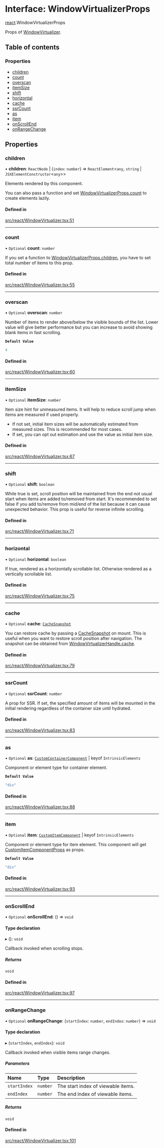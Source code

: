 # Interface: WindowVirtualizerProps

[react](../modules/react.md).WindowVirtualizerProps

Props of [WindowVirtualizer](../modules/react.md#windowvirtualizer).

## Table of contents

### Properties

- [children](react.WindowVirtualizerProps.md#children)
- [count](react.WindowVirtualizerProps.md#count)
- [overscan](react.WindowVirtualizerProps.md#overscan)
- [itemSize](react.WindowVirtualizerProps.md#itemsize)
- [shift](react.WindowVirtualizerProps.md#shift)
- [horizontal](react.WindowVirtualizerProps.md#horizontal)
- [cache](react.WindowVirtualizerProps.md#cache)
- [ssrCount](react.WindowVirtualizerProps.md#ssrcount)
- [as](react.WindowVirtualizerProps.md#as)
- [item](react.WindowVirtualizerProps.md#item)
- [onScrollEnd](react.WindowVirtualizerProps.md#onscrollend)
- [onRangeChange](react.WindowVirtualizerProps.md#onrangechange)

## Properties

### children

• **children**: `ReactNode` \| (`index`: `number`) => `ReactElement`\<`any`, `string` \| `JSXElementConstructor`\<`any`\>\>

Elements rendered by this component.

You can also pass a function and set [WindowVirtualizerProps.count](react.WindowVirtualizerProps.md#count) to create elements lazily.

#### Defined in

[src/react/WindowVirtualizer.tsx:51](https://github.com/inokawa/virtua/blob/5476616c/src/react/WindowVirtualizer.tsx#L51)

___

### count

• `Optional` **count**: `number`

If you set a function to [WindowVirtualizerProps.children](react.WindowVirtualizerProps.md#children), you have to set total number of items to this prop.

#### Defined in

[src/react/WindowVirtualizer.tsx:55](https://github.com/inokawa/virtua/blob/5476616c/src/react/WindowVirtualizer.tsx#L55)

___

### overscan

• `Optional` **overscan**: `number`

Number of items to render above/below the visible bounds of the list. Lower value will give better performance but you can increase to avoid showing blank items in fast scrolling.

**`Default Value`**

```ts
4
```

#### Defined in

[src/react/WindowVirtualizer.tsx:60](https://github.com/inokawa/virtua/blob/5476616c/src/react/WindowVirtualizer.tsx#L60)

___

### itemSize

• `Optional` **itemSize**: `number`

Item size hint for unmeasured items. It will help to reduce scroll jump when items are measured if used properly.

- If not set, initial item sizes will be automatically estimated from measured sizes. This is recommended for most cases.
- If set, you can opt out estimation and use the value as initial item size.

#### Defined in

[src/react/WindowVirtualizer.tsx:67](https://github.com/inokawa/virtua/blob/5476616c/src/react/WindowVirtualizer.tsx#L67)

___

### shift

• `Optional` **shift**: `boolean`

While true is set, scroll position will be maintained from the end not usual start when items are added to/removed from start. It's recommended to set false if you add to/remove from mid/end of the list because it can cause unexpected behavior. This prop is useful for reverse infinite scrolling.

#### Defined in

[src/react/WindowVirtualizer.tsx:71](https://github.com/inokawa/virtua/blob/5476616c/src/react/WindowVirtualizer.tsx#L71)

___

### horizontal

• `Optional` **horizontal**: `boolean`

If true, rendered as a horizontally scrollable list. Otherwise rendered as a vertically scrollable list.

#### Defined in

[src/react/WindowVirtualizer.tsx:75](https://github.com/inokawa/virtua/blob/5476616c/src/react/WindowVirtualizer.tsx#L75)

___

### cache

• `Optional` **cache**: [`CacheSnapshot`](react.CacheSnapshot.md)

You can restore cache by passing a [CacheSnapshot](react.CacheSnapshot.md) on mount. This is useful when you want to restore scroll position after navigation. The snapshot can be obtained from [WindowVirtualizerHandle.cache](react.WindowVirtualizerHandle.md#cache).

#### Defined in

[src/react/WindowVirtualizer.tsx:79](https://github.com/inokawa/virtua/blob/5476616c/src/react/WindowVirtualizer.tsx#L79)

___

### ssrCount

• `Optional` **ssrCount**: `number`

A prop for SSR. If set, the specified amount of items will be mounted in the initial rendering regardless of the container size until hydrated.

#### Defined in

[src/react/WindowVirtualizer.tsx:83](https://github.com/inokawa/virtua/blob/5476616c/src/react/WindowVirtualizer.tsx#L83)

___

### as

• `Optional` **as**: [`CustomContainerComponent`](../modules/react.md#customcontainercomponent) \| keyof `IntrinsicElements`

Component or element type for container element.

**`Default Value`**

```ts
"div"
```

#### Defined in

[src/react/WindowVirtualizer.tsx:88](https://github.com/inokawa/virtua/blob/5476616c/src/react/WindowVirtualizer.tsx#L88)

___

### item

• `Optional` **item**: [`CustomItemComponent`](../modules/react.md#customitemcomponent) \| keyof `IntrinsicElements`

Component or element type for item element. This component will get [CustomItemComponentProps](react.CustomItemComponentProps.md) as props.

**`Default Value`**

```ts
"div"
```

#### Defined in

[src/react/WindowVirtualizer.tsx:93](https://github.com/inokawa/virtua/blob/5476616c/src/react/WindowVirtualizer.tsx#L93)

___

### onScrollEnd

• `Optional` **onScrollEnd**: () => `void`

#### Type declaration

▸ (): `void`

Callback invoked when scrolling stops.

##### Returns

`void`

#### Defined in

[src/react/WindowVirtualizer.tsx:97](https://github.com/inokawa/virtua/blob/5476616c/src/react/WindowVirtualizer.tsx#L97)

___

### onRangeChange

• `Optional` **onRangeChange**: (`startIndex`: `number`, `endIndex`: `number`) => `void`

#### Type declaration

▸ (`startIndex`, `endIndex`): `void`

Callback invoked when visible items range changes.

##### Parameters

| Name | Type | Description |
| :------ | :------ | :------ |
| `startIndex` | `number` | The start index of viewable items. |
| `endIndex` | `number` | The end index of viewable items. |

##### Returns

`void`

#### Defined in

[src/react/WindowVirtualizer.tsx:101](https://github.com/inokawa/virtua/blob/5476616c/src/react/WindowVirtualizer.tsx#L101)
